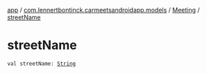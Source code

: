 [app](../../index.md) / [com.lennertbontinck.carmeetsandroidapp.models](../index.md) / [Meeting](index.md) / [streetName](./street-name.md)

# streetName

`val streetName: `[`String`](https://kotlinlang.org/api/latest/jvm/stdlib/kotlin/-string/index.html)